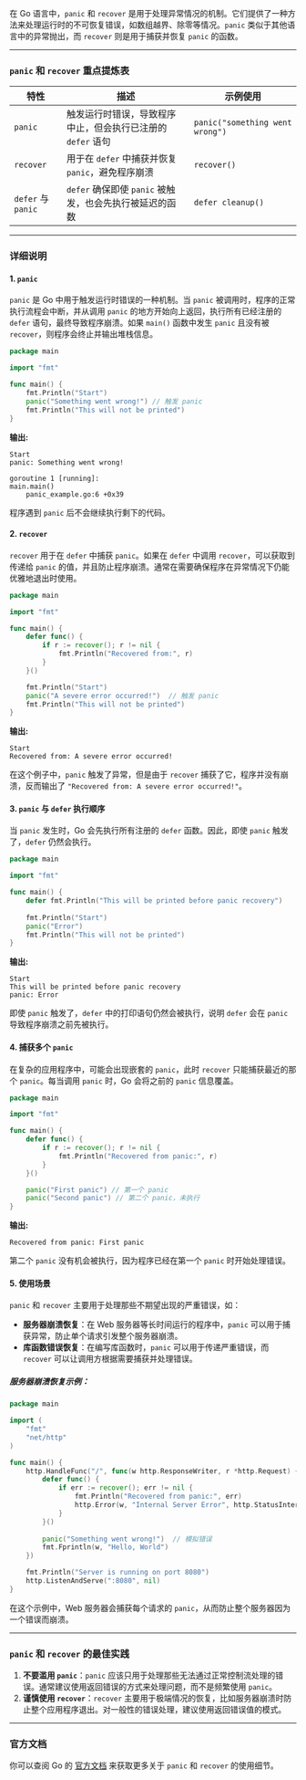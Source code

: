 在 Go 语言中，`panic` 和 `recover` 是用于处理异常情况的机制。它们提供了一种方法来处理运行时的不可恢复错误，如数组越界、除零等情况。`panic` 类似于其他语言中的异常抛出，而 `recover` 则是用于捕获并恢复 `panic` 的函数。

---

### `panic` 和 `recover` 重点提炼表

| 特性               | 描述                                                        | 示例使用                        |
| ------------------ | ----------------------------------------------------------- | ------------------------------- |
| `panic`            | 触发运行时错误，导致程序中止，但会执行已注册的 `defer` 语句 | `panic("something went wrong")` |
| `recover`          | 用于在 `defer` 中捕获并恢复 `panic`，避免程序崩溃           | `recover()`                     |
| `defer` 与 `panic` | `defer` 确保即使 `panic` 被触发，也会先执行被延迟的函数     | `defer cleanup()`               |

---

### 详细说明

#### 1. **`panic`**
`panic` 是 Go 中用于触发运行时错误的一种机制。当 `panic` 被调用时，程序的正常执行流程会中断，并从调用 `panic` 的地方开始向上返回，执行所有已经注册的 `defer` 语句，最终导致程序崩溃。如果 `main()` 函数中发生 `panic` 且没有被 `recover`，则程序会终止并输出堆栈信息。

```go
package main

import "fmt"

func main() {
    fmt.Println("Start")
    panic("Something went wrong!") // 触发 panic
    fmt.Println("This will not be printed")
}
```

**输出:**
```
Start
panic: Something went wrong!

goroutine 1 [running]:
main.main()
    panic_example.go:6 +0x39
```

程序遇到 `panic` 后不会继续执行剩下的代码。

#### 2. **`recover`**
`recover` 用于在 `defer` 中捕获 `panic`。如果在 `defer` 中调用 `recover`，可以获取到传递给 `panic` 的值，并且防止程序崩溃。通常在需要确保程序在异常情况下仍能优雅地退出时使用。

```go
package main

import "fmt"

func main() {
    defer func() {
        if r := recover(); r != nil {
            fmt.Println("Recovered from:", r)
        }
    }()

    fmt.Println("Start")
    panic("A severe error occurred!")  // 触发 panic
    fmt.Println("This will not be printed")
}
```

**输出:**
```
Start
Recovered from: A severe error occurred!
```

在这个例子中，`panic` 触发了异常，但是由于 `recover` 捕获了它，程序并没有崩溃，反而输出了 `"Recovered from: A severe error occurred!"`。

#### 3. **`panic` 与 `defer` 执行顺序**
当 `panic` 发生时，Go 会先执行所有注册的 `defer` 函数。因此，即使 `panic` 触发了，`defer` 仍然会执行。

```go
package main

import "fmt"

func main() {
    defer fmt.Println("This will be printed before panic recovery")
    
    fmt.Println("Start")
    panic("Error")
    fmt.Println("This will not be printed")
}
```

**输出:**
```
Start
This will be printed before panic recovery
panic: Error
```

即使 `panic` 触发了，`defer` 中的打印语句仍然会被执行，说明 `defer` 会在 `panic` 导致程序崩溃之前先被执行。

#### 4. **捕获多个 `panic`**
在复杂的应用程序中，可能会出现嵌套的 `panic`，此时 `recover` 只能捕获最近的那个 `panic`。每当调用 `panic` 时，Go 会将之前的 `panic` 信息覆盖。

```go
package main

import "fmt"

func main() {
    defer func() {
        if r := recover(); r != nil {
            fmt.Println("Recovered from panic:", r)
        }
    }()

    panic("First panic") // 第一个 panic
    panic("Second panic") // 第二个 panic，未执行
}
```

**输出:**
```
Recovered from panic: First panic
```

第二个 `panic` 没有机会被执行，因为程序已经在第一个 `panic` 时开始处理错误。

#### 5. **使用场景**
`panic` 和 `recover` 主要用于处理那些不期望出现的严重错误，如：
- **服务器崩溃恢复**：在 Web 服务器等长时间运行的程序中，`panic` 可以用于捕获异常，防止单个请求引发整个服务器崩溃。
- **库函数错误恢复**：在编写库函数时，`panic` 可以用于传递严重错误，而 `recover` 可以让调用方根据需要捕获并处理错误。

##### 服务器崩溃恢复示例：

```go
package main

import (
    "fmt"
    "net/http"
)

func main() {
    http.HandleFunc("/", func(w http.ResponseWriter, r *http.Request) {
        defer func() {
            if err := recover(); err != nil {
                fmt.Println("Recovered from panic:", err)
                http.Error(w, "Internal Server Error", http.StatusInternalServerError)
            }
        }()
        
        panic("Something went wrong!")  // 模拟错误
        fmt.Fprintln(w, "Hello, World")
    })

    fmt.Println("Server is running on port 8080")
    http.ListenAndServe(":8080", nil)
}
```

在这个示例中，Web 服务器会捕获每个请求的 `panic`，从而防止整个服务器因为一个错误而崩溃。

---

### `panic` 和 `recover` 的最佳实践
1. **不要滥用 `panic`**：`panic` 应该只用于处理那些无法通过正常控制流处理的错误。通常建议使用返回错误的方式来处理问题，而不是频繁使用 `panic`。
2. **谨慎使用 `recover`**：`recover` 主要用于极端情况的恢复，比如服务器崩溃时防止整个应用程序退出。对一般性的错误处理，建议使用返回错误值的模式。

---

### 官方文档
你可以查阅 Go 的 [官方文档](https://go.dev/doc/effective_go#panic) 来获取更多关于 `panic` 和 `recover` 的使用细节。


